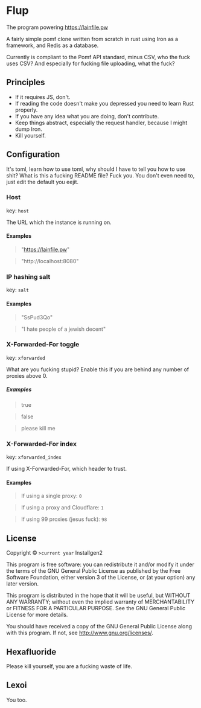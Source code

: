 # Flup
The program powering https://lainfile.pw

A fairly simple pomf clone written from scratch in rust using Iron as a framework, and Redis as a database.

Currently is compliant to the Pomf API standard, minus CSV, who the fuck uses CSV? And especially for fucking file uploading, what the fuck?

## Principles
- If it requires JS, don't.
- If reading the code doesn't make you depressed you need to learn Rust properly.
- If you have any idea what you are doing, don't contribute.
- Keep things abstract, especially the request handler, because I might dump Iron.
- Kill yourself.

## Configuration

It's toml, learn how to use toml, why should I have to tell you how to use shit? What is this a fucking README file? Fuck you. You don't even need to, just edit the default you eejit.

### Host
key: `host`

The URL which the instance is running on.
#### Examples
>"https://lainfile.pw"

>"http://localhost:8080"

### IP hashing salt
key: `salt`

#### Examples
>"SsPud3Qo"

>"I hate people of a jewish decent"

### X-Forwarded-For toggle
key: `xforwarded`

What are you fucking stupid? Enable this if you are behind any number of proxies above 0.

##### Examples
>true

>false

>please kill me

### X-Forwarded-For index
key: `xforwarded_index`

If using X-Forwarded-For, which header to trust.

#### Examples
>If using a single proxy: `0`

>If using a proxy and Cloudflare: `1`

>If using 99 proxies (jesus fuck): `98`

## License
Copyright © `>current year` Installgen2

This program is free software: you can redistribute it and/or modify
it under the terms of the GNU General Public License as published by
the Free Software Foundation, either version 3 of the License, or
(at your option) any later version.

This program is distributed in the hope that it will be useful,
but WITHOUT ANY WARRANTY; without even the implied warranty of
MERCHANTABILITY or FITNESS FOR A PARTICULAR PURPOSE.  See the
GNU General Public License for more details.

You should have received a copy of the GNU General Public License
along with this program.  If not, see <http://www.gnu.org/licenses/>.

## Hexafluoride
Please kill yourself, you are a fucking waste of life.

## Lexoi
You too.
